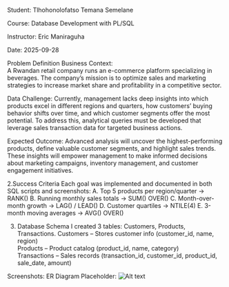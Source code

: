 Student: Tlhohonolofatso Temana Semelane

Course: Database Development with PL/SQL

Instructor: Eric Maniraguha

Date: 2025-09-28

Problem Definition
Business Context:  
A Rwandan retail company runs an e-commerce platform specializing in beverages. The company’s mission is to optimize sales and marketing strategies to increase market share and profitability in a competitive sector.

Data Challenge:
Currently, management lacks deep insights into which products excel in different regions and quarters, how customers’ buying behavior shifts over time, and which customer segments offer the most potential. To address this, analytical queries must be developed that leverage sales transaction data for targeted business actions.

Expected Outcome:
Advanced analysis will uncover the highest-performing products, define valuable customer segments, and highlight sales trends. These insights will empower management to make informed decisions about marketing campaigns, inventory management, and customer engagement initiatives.

2.Success Criteria
Each goal was implemented and documented in both SQL scripts and screenshots:
A. Top 5 products per region/quarter → RANK()
B. Running monthly sales totals → SUM() OVER()
C. Month-over-month growth → LAG() / LEAD()
D. Customer quartiles → NTILE(4)
E. 3-month moving averages → AVG() OVER()

3. Database Schema
I created 3 tables: Customers, Products, Transactions.
Customers – Stores customer info (customer_id, name, region)  
Products – Product catalog (product_id, name, category)  
Transactions – Sales records (transaction_id, customer_id, product_id, sale_date, amount)

 Screenshots:
ER Diagram Placeholder:
![Alt text](er_diagram/er_diagram.PNG)



